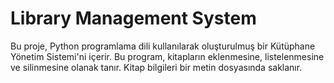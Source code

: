 # Library Management System
Bu proje, Python programlama dili kullanılarak oluşturulmuş bir Kütüphane Yönetim Sistemi'ni içerir.
Bu program, kitapların eklenmesine, listelenmesine ve silinmesine olanak tanır. Kitap bilgileri bir metin dosyasında saklanır.

